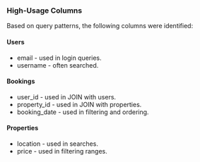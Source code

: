 ### High-Usage Columns

Based on query patterns, the following columns were identified:

#### Users
  - email - used in login queries.
  - username - often searched.

#### Bookings
  - user_id - used in JOIN with users.
  - property_id - used in JOIN with properties.
  - booking_date - used in filtering and ordering.

#### Properties
  - location - used in searches.
  - price - used in filtering ranges.